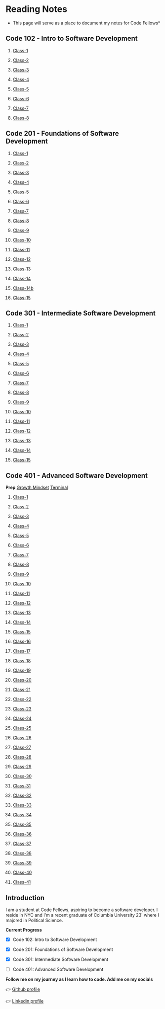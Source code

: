 # Reading Notes

* This page will serve as a place to document my notes for Code Fellows* 

## Code 102 - Intro to Software Development


1. [Class-1](https://jennisung.github.io/reading-notes/codefellows102:reading-notes/class-1)

2. [Class-2](https://jennisung.github.io/reading-notes/codefellows102:reading-notes/class-2)

3. [Class-3](https://jennisung.github.io/reading-notes/codefellows102:reading-notes/class-3)

4. [Class-4](https://jennisung.github.io/reading-notes/codefellows102:reading-notes/class-4)

5. [Class-5](https://jennisung.github.io/reading-notes/codefellows102:reading-notes/class-5)

6. [Class-6](https://jennisung.github.io/reading-notes/codefellows102:reading-notes/class-6)

7. [Class-7](https://jennisung.github.io/reading-notes/codefellows102:reading-notes/class-7)

8. [Class-8](https://jennisung.github.io/reading-notes/codefellows102:reading-notes/class-8)

## Code 201 - Foundations of Software Development


1. [Class-1](https://jennisung.github.io/reading-notes/codefellows201:reading-notes/class-1)

2. [Class-2](https://jennisung.github.io/reading-notes/codefellows201:reading-notes/class-2)

3. [Class-3](https://jennisung.github.io/reading-notes/codefellows201:reading-notes/class-3)

4. [Class-4](https://jennisung.github.io/reading-notes/codefellows201:reading-notes/class-4)

5. [Class-5](https://jennisung.github.io/reading-notes/codefellows201:reading-notes/class-5)

6. [Class-6](https://jennisung.github.io/reading-notes/codefellows201:reading-notes/class-6)

7. [Class-7](https://jennisung.github.io/reading-notes/codefellows201:reading-notes/class-7)

8. [Class-8](https://jennisung.github.io/reading-notes/codefellows201:reading-notes/class-8)

9. [Class-9](https://jennisung.github.io/reading-notes/codefellows201:reading-notes/class-9)

10. [Class-10](https://jennisung.github.io/reading-notes/codefellows201:reading-notes/class-10)

11. [Class-11](https://jennisung.github.io/reading-notes/codefellows201:reading-notes/class-11)

12. [Class-12](https://jennisung.github.io/reading-notes/codefellows201:reading-notes/class-12)

13. [Class-13](https://jennisung.github.io/reading-notes/codefellows201:reading-notes/class-13)

14. [Class-14](https://jennisung.github.io/reading-notes/codefellows201:reading-notes/class-14)

15. [Class-14b](https://jennisung.github.io/reading-notes/codefellows201:reading-notes/class-14b)

16. [Class-15](https://jennisung.github.io/reading-notes/codefellows201:reading-notes/class-15)

## Code 301 - Intermediate Software Development

1. [Class-1](https://jennisung.github.io/reading-notes/codefellows301:reading-notes/class-1)

2. [Class-2](https://jennisung.github.io/reading-notes/codefellows301:reading-notes/class-2)

3. [Class-3](https://jennisung.github.io/reading-notes/codefellows301:reading-notes/class-3)

4. [Class-4](https://jennisung.github.io/reading-notes/codefellows301:reading-notes/class-4)

5. [Class-5](https://jennisung.github.io/reading-notes/codefellows301:reading-notes/class-5)

6. [Class-6](https://jennisung.github.io/reading-notes/codefellows301:reading-notes/class-6)

7. [Class-7](https://jennisung.github.io/reading-notes/codefellows301:reading-notes/class-7)

8. [Class-8](https://jennisung.github.io/reading-notes/codefellows301:reading-notes/class-8)

9. [Class-9](https://jennisung.github.io/reading-notes/codefellows301:reading-notes/class-9)

10. [Class-10](https://jennisung.github.io/reading-notes/codefellows301:reading-notes/class-10)

11. [Class-11](https://jennisung.github.io/reading-notes/codefellows301:reading-notes/class-11)

12. [Class-12](https://jennisung.github.io/reading-notes/codefellows301:reading-notes/class-12)

13. [Class-13](https://jennisung.github.io/reading-notes/codefellows301:reading-notes/class-13)

14. [Class-14](https://jennisung.github.io/reading-notes/codefellows301:reading-notes/class-14)

15. [Class-15](https://jennisung.github.io/reading-notes/codefellows301:reading-notes/class-15)



## Code 401 - Advanced Software Development

**Prep**
[Growth Mindset](https://jennisung.github.io/reading-notes/codefellows401:reading-notes/prep-1)
[Terminal](https://jennisung.github.io/reading-notes/codefellows401:reading-notes/prep-2)



1. [Class-1](https://jennisung.github.io/reading-notes/codefellows401:reading-notes/class-1)

2. [Class-2](https://jennisung.github.io/reading-notes/codefellows401:reading-notes/class-2)

3. [Class-3](https://jennisung.github.io/reading-notes/codefellows401:reading-notes/class-3)

4. [Class-4](https://jennisung.github.io/reading-notes/codefellows401:reading-notes/class-4)

5. [Class-5](https://jennisung.github.io/reading-notes/codefellows401:reading-notes/class-5)

6. [Class-6](https://jennisung.github.io/reading-notes/codefellows401:reading-notes/class-6)

7. [Class-7](https://jennisung.github.io/reading-notes/codefellows401:reading-notes/class-7)

8. [Class-8](https://jennisung.github.io/reading-notes/codefellows401:reading-notes/class-8)

9. [Class-9](https://jennisung.github.io/reading-notes/codefellows401:reading-notes/class-9)

10. [Class-10](https://jennisung.github.io/reading-notes/codefellows401:reading-notes/class-10)

11. [Class-11](https://jennisung.github.io/reading-notes/codefellows401:reading-notes/class-11)

12. [Class-12](https://jennisung.github.io/reading-notes/codefellows401:reading-notes/class-12)

13. [Class-13](https://jennisung.github.io/reading-notes/codefellows401:reading-notes/class-13)

14. [Class-14](https://jennisung.github.io/reading-notes/codefellows401:reading-notes/class-14)

15. [Class-15](https://jennisung.github.io/reading-notes/codefellows401:reading-notes/class-15)

16. [Class-16](https://jennisung.github.io/reading-notes/codefellows401:reading-notes/class-16)

17. [Class-17](https://jennisung.github.io/reading-notes/codefellows401:reading-notes/class-17)

18. [Class-18](https://jennisung.github.io/reading-notes/codefellows401:reading-notes/class-18)

19. [Class-19](https://jennisung.github.io/reading-notes/codefellows401:reading-notes/class-19)

20. [Class-20](https://jennisung.github.io/reading-notes/codefellows401:reading-notes/class-20)

21. [Class-21](https://jennisung.github.io/reading-notes/codefellows401:reading-notes/class-21)

22. [Class-22](https://jennisung.github.io/reading-notes/codefellows401:reading-notes/class-22)

23. [Class-23](https://jennisung.github.io/reading-notes/codefellows401:reading-notes/class-23)

24. [Class-24](https://jennisung.github.io/reading-notes/codefellows401:reading-notes/class-24)

25. [Class-25](https://jennisung.github.io/reading-notes/codefellows401:reading-notes/class-25)

26. [Class-26](https://jennisung.github.io/reading-notes/codefellows401:reading-notes/class-26)

27. [Class-27](https://jennisung.github.io/reading-notes/codefellows401:reading-notes/class-27)

28. [Class-28](https://jennisung.github.io/reading-notes/codefellows401:reading-notes/class-28)

29. [Class-29](https://jennisung.github.io/reading-notes/codefellows401:reading-notes/class-29)

30. [Class-30](https://jennisung.github.io/reading-notes/codefellows401:reading-notes/class-30)

31. [Class-31](https://jennisung.github.io/reading-notes/codefellows401:reading-notes/class-31)

32. [Class-32](https://jennisung.github.io/reading-notes/codefellows401:reading-notes/class-32)

33. [Class-33](https://jennisung.github.io/reading-notes/codefellows401:reading-notes/class-33)

34. [Class-34](https://jennisung.github.io/reading-notes/codefellows401:reading-notes/class-34)

35. [Class-35](https://jennisung.github.io/reading-notes/codefellows401:reading-notes/class-35)

36. [Class-36](https://jennisung.github.io/reading-notes/codefellows401:reading-notes/class-36)

37. [Class-37](https://jennisung.github.io/reading-notes/codefellows401:reading-notes/class-37)

38. [Class-38](https://jennisung.github.io/reading-notes/codefellows401:reading-notes/class-38)

39. [Class-39](https://jennisung.github.io/reading-notes/codefellows401:reading-notes/class-39)

40. [Class-40](https://jennisung.github.io/reading-notes/codefellows401:reading-notes/class-40)

41. [Class-41](https://jennisung.github.io/reading-notes/codefellows401:reading-notes/class-41)


## Introduction

I am a student at Code Fellows, aspiring to become a software developer. I reside in NYC and I'm a recent graduate of Columbia University 23' where I majored in Political Science.

**Current Progress**

- [x] Code 102: Intro to Software Development

- [x] Code 201: Foundations of Software Development

- [x] Code 301: Intermediate Software Development

- [ ] Code 401: Advanced Software Development


**Follow me on my journey as I learn how to code. Add me on my socials**

👉 [Github profile](https://github.com/jennisung)  


👉 [Linkedin profile](https://www.linkedin.com/in/jennisung/)

